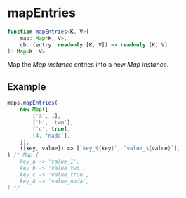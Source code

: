 # mapEntries

```ts
function mapEntries<K, V>(
    map: Map<K, V>,
    cb: (entry: readonly [K, V]) => readonly [K, V]
): Map<K, V>
```

Map the _Map instance_ entries into a new _Map instance_.

## Example

```ts
maps.mapEntries(
    new Map([
        ['a', 1],
        ['b', 'two'],
        ['c', true],
        [4, 'nada'],
    ]),
    ([key, value]) => [`key_${key}`, `value_${value}`],
) /* Map {
    key_a -> 'value_1',
    key_b -> 'value_two',
    key_c -> 'value_true',
    key_4 -> 'value_nada',
} */
```
